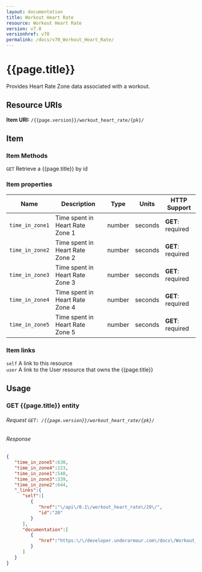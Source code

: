 ```yaml
---
layout: documentation
title: Workout Heart Rate
resource: Workout Heart Rate
version: v7.0
versionhref: v70
permalink: /docs/v70_Workout_Heart_Rate/
---
```


# {{page.title}}

Provides Heart Rate Zone data associated with a workout.

## Resource URIs

**Item URI:** `/{{page.version}}/workout_heart_rate/{pk}/`

## Item

### Item Methods

`GET` Retrieve a {{page.title}} by id  

### Item properties

| Name         | Description          | Type      | Units               | HTTP Support                                 |
|--------------|----------------------|-----------|---------------------|----------------------------------------------|
| `time_in_zone1` | Time spent in Heart Rate Zone 1 | number | seconds | **GET**: required |
| `time_in_zone2` | Time spent in Heart Rate Zone 2 | number | seconds | **GET**: required |
| `time_in_zone3` | Time spent in Heart Rate Zone 3 | number | seconds | **GET**: required |
| `time_in_zone4` | Time spent in Heart Rate Zone 4 | number | seconds | **GET**: required |
| `time_in_zone5` | Time spent in Heart Rate Zone 5 | number | seconds | **GET**: required |

### Item links

`self` A link to this resource  
`user` A link to the User resource that owns the {{page.title}}

## Usage

### GET {{page.title}} entity

###### Request `GET: /{{page.version}}/workout_heart_rate/{pk}/`

###### Response

```json
{
   "time_in_zone5":630,
   "time_in_zone4":223,
   "time_in_zone1":540,
   "time_in_zone3":339,
   "time_in_zone2":644,
   "_links":{
      "self":[
         {
            "href":"\/api\/0.1\/workout_heart_rate\/20\/",
            "id":"20"
         }
      ],
      "documentation":[
         {
            "href":"https:\/\/developer.underarmour.com\/docs\/Workout_Heart_Rate"
         }
      ]
   }
}
```
